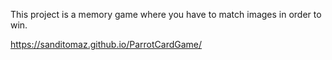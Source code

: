 This project is a memory game where you have to match images in order to win.

https://sanditomaz.github.io/ParrotCardGame/

